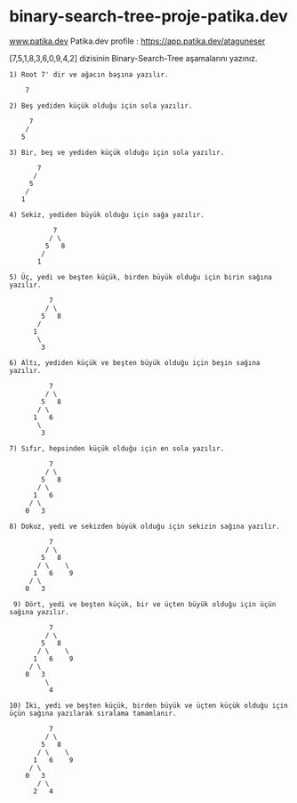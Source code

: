 # binary-search-tree-proje-patika.dev
www.patika.dev
Patika.dev profile : https://app.patika.dev/ataguneser

  [7,5,1,8,3,6,0,9,4,2] dizisinin Binary-Search-Tree aşamalarını yazınız.
   
    1) Root 7' dir ve ağacın başına yazılır.
      
        7
    
    2) Beş yediden küçük olduğu için sola yazılır.
       
         7
        /
       5
   
    3) Bir, beş ve yediden küçük olduğu için sola yazılır.
        
           7
          /
         5  
        /
       1
  
    4) Sekiz, yediden büyük olduğu için sağa yazılır.
              
               7
              / \
             5   8
            /
           1
   
    5) Üç, yedi ve beşten küçük, birden büyük olduğu için birin sağına yazılır.
              
              7
             / \
            5   8
           /
          1
           \
            3
   
    6) Altı, yediden küçük ve beşten büyük olduğu için beşin sağına yazılır.
             
              7
             / \
            5   8
           / \
          1   6
           \
            3
    
    7) Sıfır, hepsinden küçük olduğu için en sola yazılır.
              
              7
             / \
            5   8
           / \
          1   6
         / \
        0   3
    
    8) Dokuz, yedi ve sekizden büyük olduğu için sekizin sağına yazılır.
              
              7
             / \
            5   8
           / \    \
          1   6    9
         / \
        0   3
  
     9) Dört, yedi ve beşten küçük, bir ve üçten büyük olduğu için üçün sağına yazılır.
               
              7
             / \
            5   8
           / \    \
          1   6    9
         / \
        0   3
             \
              4
    
    10) İki, yedi ve beşten küçük, birden büyük ve üçten küçük olduğu için üçün sağına yazılarak sıralama tamamlanır.
              
              7
             / \
            5   8
           / \    \
          1   6    9
         / \
        0   3
           / \
          2   4
